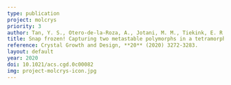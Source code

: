 ```yaml
---
type: publication
project: molcrys
priority: 3
author: Tan, Y. S., Otero-de-la-Roza, A., Jotani, M. M., Tiekink, E. R. T.
title: Snap frozen! Capturing two metastable polymorphs in a tetramorphic one-dimensional coordination polymer constructed from cadmium, dithiophosphate, and 4-pyridinealdazine
reference: Crystal Growth and Design, **20** (2020) 3272-3283.
layout: default
year: 2020
doi: 10.1021/acs.cgd.0c00082
img: project-molcrys-icon.jpg
---
```

